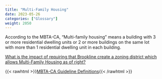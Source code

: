 ```yaml
---
title: "Multi-Family Housing"
date: 2023-05-26
categories: ["Glossary"]
weight: 2050
---
```

According to the MBTA-CA, “Multi-family housing” means a building with 3 or more residential dwelling units or 2 or more buildings on the same lot with more than 1 residential dwelling unit in each building. 

[What is the impact of requiring that Brookline create a zoning district which allows Multi-Family Housing as of right?](/posts/multi-family-housing-by-right)

{{< rawhtml >}}<a href="https://www.mass.gov/info-details/section-3a-guidelines#2.-definitions-" target="_new">MBTA-CA Guideline Definitions</a>{{< /rawhtml >}}
